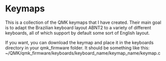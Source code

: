 # Keymaps

This is a collection of the QMK keymaps that I have created. Their main goal is to adapt the Brazilian keyboard layout ABNT2 to a variety of different keyboards, all of which support by default some sort of English layout.

If you want, you can download the keymap and place it in the keyboards directory in your qmk_firmware folder. It should be something like this: ~/QMK/qmk_firmware/keyboards/keyboard_name/keymap_name/keymap.c
